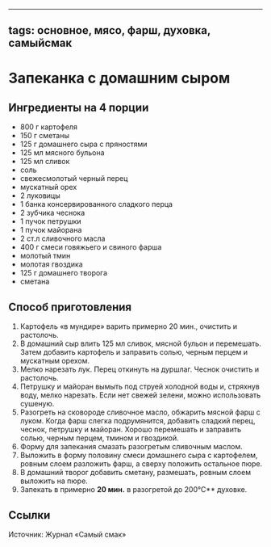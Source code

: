 ----
tags: основное, мясо, фарш, духовка, самыйсмак
----

# Запеканка с домашним сыром


## Ингредиенты на 4 порции
- 800 г картофеля
- 150 г сметаны
- 125 г домашнего сыра с пряностями
- 125 мл мясного бульона
- 125 мл сливок
- соль
- свежесмолотый черный перец
- мускатный орех
- 2 луковицы
- 1 банка консервированного сладкого перца
- 2 зубчика чеснока
- 1 пучок петрушки
- 1 пучок майорана
- 2 ст.л сливочного масла
- 400 г смеси говяжьего и свиного фарша
- молотый тмин
- молотая гвоздика
- 125 г домашнего творога
- сметана

## Способ приготовления
1. Картофель «в мундире» варить примерно 20 мин., очистить и растолочь.
2. В домашний сыр влить 125 мл сливок, мясной бульон и перемешать. Затем добавить картофель и заправить солью, черным перцем и мускатным орехом.
3. Мелко нарезать лук. Перец откинуть на дуршлаг. Чеснок очистить и растолочь.
4. Петрушку и майоран вымыть под струей холодной воды и, стряхнув воду, мелко нарезать. Если нет свежей зелени, можно использовать сушеную.
5. Разогреть на сковороде сливочное масло, обжарить мясной фарш с луком. Когда фарш слегка подрумянится, добавить сладкий перец, чеснок, петрушку и майоран. Хорошо перемешать и заправить солью, черным перцем, тмином и гвоздикой.
6. Форму для запекания смазать разогретым сливочным маслом.
7. Выложить в форму половину смеси домашнего сыра с картофелем, ровным слоем разложить фарш, а сверху положить остальное пюре.
8. В домашний творог добавить сметану, размешать, ровным слоем выложить на пюре.
9. Запекать в примерно **20 мин.** в разогретой до 200&deg;C** духовке.

## Ссылки
Источник: Журнал «Самый смак»